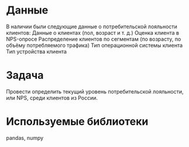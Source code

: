 # Данные
В наличии были следующие данные о потребительской лояльности клиентов:
Данные о клиентах (пол, возраст и т. д.)
Оценка клиента в NPS-опросе
Распределение клиентов по сегментам (по возрасту, по объёму потребляемого трафика)
Тип операционной системы клиента
Тип устройства клиента

# Задача
Провести определить текущий уровень потребительской лояльности, или NPS, среди клиентов из России. 

# Используемые библиотеки
pandas, numpy
